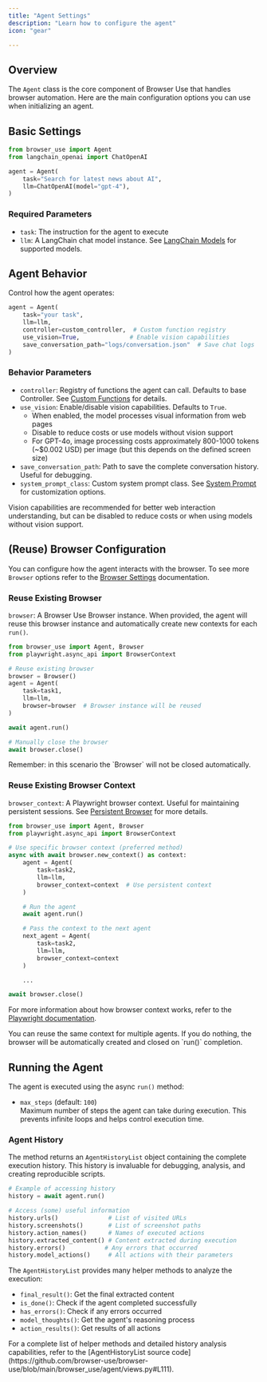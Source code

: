 ```yaml
---
title: "Agent Settings"
description: "Learn how to configure the agent"
icon: "gear"

---
```


## Overview

The `Agent` class is the core component of Browser Use that handles browser automation. Here are the main configuration options you can use when initializing an agent.

## Basic Settings

```python
from browser_use import Agent
from langchain_openai import ChatOpenAI

agent = Agent(
    task="Search for latest news about AI",
    llm=ChatOpenAI(model="gpt-4"),
)
```

### Required Parameters

- `task`: The instruction for the agent to execute
- `llm`: A LangChain chat model instance. See <a href="/customize/langchain-models">LangChain Models</a> for supported models.

## Agent Behavior

Control how the agent operates:

```python
agent = Agent(
    task="your task",
    llm=llm,
    controller=custom_controller,  # Custom function registry
    use_vision=True,              # Enable vision capabilities
    save_conversation_path="logs/conversation.json"  # Save chat logs
)
```

### Behavior Parameters

- `controller`: Registry of functions the agent can call. Defaults to base Controller. See <a href="/customize/custom-functions">Custom Functions</a> for details.
- `use_vision`: Enable/disable vision capabilities. Defaults to `True`.
  - When enabled, the model processes visual information from web pages
  - Disable to reduce costs or use models without vision support
  - For GPT-4o, image processing costs approximately 800-1000 tokens (~$0.002 USD) per image (but this depends on the defined screen size)
- `save_conversation_path`: Path to save the complete conversation history. Useful for debugging.
- `system_prompt_class`: Custom system prompt class. See <a href="/customize/system-prompt">System Prompt</a> for customization options.

<Note>
  Vision capabilities are recommended for better web interaction understanding,
  but can be disabled to reduce costs or when using models without vision
  support.
</Note>

## (Reuse) Browser Configuration

You can configure how the agent interacts with the browser. To see more `Browser` options refer to the <a href="/customize/browser-settings">Browser Settings</a> documentation.

### Reuse Existing Browser

`browser`: A Browser Use Browser instance. When provided, the agent will reuse this browser instance and automatically create new contexts for each `run()`.

```python
from browser_use import Agent, Browser
from playwright.async_api import BrowserContext

# Reuse existing browser
browser = Browser()
agent = Agent(
    task=task1,
    llm=llm,
    browser=browser  # Browser instance will be reused
)

await agent.run()

# Manually close the browser
await browser.close()
```

<Note>
  Remember: in this scenario the `Browser` will not be closed automatically.
</Note>

### Reuse Existing Browser Context

`browser_context`: A Playwright browser context. Useful for maintaining persistent sessions. See <a href="/customize/persistent-browser">Persistent Browser</a> for more details.

```python
from browser_use import Agent, Browser
from playwright.async_api import BrowserContext

# Use specific browser context (preferred method)
async with await browser.new_context() as context:
    agent = Agent(
        task=task2,
        llm=llm,
        browser_context=context  # Use persistent context
    )

    # Run the agent
    await agent.run()

    # Pass the context to the next agent
    next_agent = Agent(
        task=task2,
        llm=llm,
        browser_context=context
    )

    ...

await browser.close()
```

For more information about how browser context works, refer to the [Playwright
documentation](https://playwright.dev/docs/api/class-browsercontext).

<Note>
  You can reuse the same context for multiple agents. If you do nothing, the
  browser will be automatically created and closed on `run()` completion.
</Note>

## Running the Agent

The agent is executed using the async `run()` method:

- `max_steps` (default: `100`)  
  Maximum number of steps the agent can take during execution. This prevents infinite loops and helps control execution time.

### Agent History

The method returns an `AgentHistoryList` object containing the complete execution history. This history is invaluable for debugging, analysis, and creating reproducible scripts.

```python
# Example of accessing history
history = await agent.run()

# Access (some) useful information
history.urls()              # List of visited URLs
history.screenshots()       # List of screenshot paths
history.action_names()      # Names of executed actions
history.extracted_content() # Content extracted during execution
history.errors()           # Any errors that occurred
history.model_actions()     # All actions with their parameters
```

The `AgentHistoryList` provides many helper methods to analyze the execution:

- `final_result()`: Get the final extracted content
- `is_done()`: Check if the agent completed successfully
- `has_errors()`: Check if any errors occurred
- `model_thoughts()`: Get the agent's reasoning process
- `action_results()`: Get results of all actions

<Note>
  For a complete list of helper methods and detailed history analysis
  capabilities, refer to the [AgentHistoryList source
  code](https://github.com/browser-use/browser-use/blob/main/browser_use/agent/views.py#L111).
</Note>